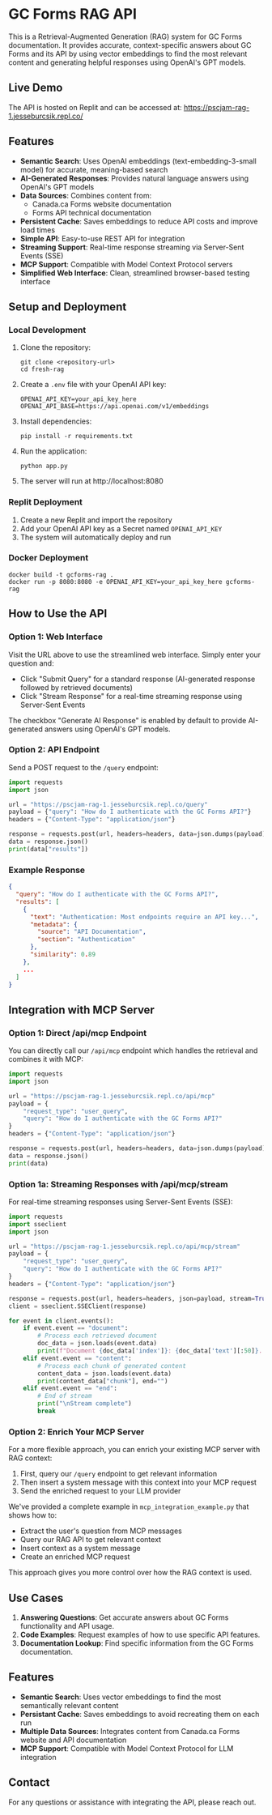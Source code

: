 # GC Forms RAG API

This is a Retrieval-Augmented Generation (RAG) system for GC Forms documentation. It provides accurate, context-specific answers about GC Forms and its API by using vector embeddings to find the most relevant content and generating helpful responses using OpenAI's GPT models.

## Live Demo

The API is hosted on Replit and can be accessed at:
https://pscjam-rag-1.jesseburcsik.repl.co/

## Features

- **Semantic Search**: Uses OpenAI embeddings (text-embedding-3-small model) for accurate, meaning-based search
- **AI-Generated Responses**: Provides natural language answers using OpenAI's GPT models
- **Data Sources**: Combines content from:
  - Canada.ca Forms website documentation
  - Forms API technical documentation
- **Persistent Cache**: Saves embeddings to reduce API costs and improve load times
- **Simple API**: Easy-to-use REST API for integration
- **Streaming Support**: Real-time response streaming via Server-Sent Events (SSE)
- **MCP Support**: Compatible with Model Context Protocol servers
- **Simplified Web Interface**: Clean, streamlined browser-based testing interface

## Setup and Deployment

### Local Development

1. Clone the repository:
   ```
   git clone <repository-url>
   cd fresh-rag
   ```

2. Create a `.env` file with your OpenAI API key:
   ```
   OPENAI_API_KEY=your_api_key_here
   OPENAI_API_BASE=https://api.openai.com/v1/embeddings
   ```

3. Install dependencies:
   ```
   pip install -r requirements.txt
   ```

4. Run the application:
   ```
   python app.py
   ```

5. The server will run at http://localhost:8080

### Replit Deployment

1. Create a new Replit and import the repository
2. Add your OpenAI API key as a Secret named `OPENAI_API_KEY`
3. The system will automatically deploy and run

### Docker Deployment

```
docker build -t gcforms-rag .
docker run -p 8080:8080 -e OPENAI_API_KEY=your_api_key_here gcforms-rag
```

## How to Use the API

### Option 1: Web Interface

Visit the URL above to use the streamlined web interface. Simply enter your question and:

- Click "Submit Query" for a standard response (AI-generated response followed by retrieved documents)
- Click "Stream Response" for a real-time streaming response using Server-Sent Events

The checkbox "Generate AI Response" is enabled by default to provide AI-generated answers using OpenAI's GPT models.

### Option 2: API Endpoint

Send a POST request to the `/query` endpoint:

```python
import requests
import json

url = "https://pscjam-rag-1.jesseburcsik.repl.co/query"
payload = {"query": "How do I authenticate with the GC Forms API?"}
headers = {"Content-Type": "application/json"}

response = requests.post(url, headers=headers, data=json.dumps(payload))
data = response.json()
print(data["results"])
```

### Example Response

```json
{
  "query": "How do I authenticate with the GC Forms API?",
  "results": [
    {
      "text": "Authentication: Most endpoints require an API key...",
      "metadata": {
        "source": "API Documentation",
        "section": "Authentication"
      },
      "similarity": 0.89
    },
    ...
  ]
}
```

## Integration with MCP Server

### Option 1: Direct /api/mcp Endpoint

You can directly call our `/api/mcp` endpoint which handles the retrieval and combines it with MCP:

```python
import requests
import json

url = "https://pscjam-rag-1.jesseburcsik.repl.co/api/mcp"
payload = {
    "request_type": "user_query",
    "query": "How do I authenticate with the GC Forms API?"
}
headers = {"Content-Type": "application/json"}

response = requests.post(url, headers=headers, data=json.dumps(payload))
data = response.json()
print(data)
```

### Option 1a: Streaming Responses with /api/mcp/stream

For real-time streaming responses using Server-Sent Events (SSE):

```python
import requests
import sseclient
import json

url = "https://pscjam-rag-1.jesseburcsik.repl.co/api/mcp/stream"
payload = {
    "request_type": "user_query",
    "query": "How do I authenticate with the GC Forms API?"
}
headers = {"Content-Type": "application/json"}

response = requests.post(url, headers=headers, json=payload, stream=True)
client = sseclient.SSEClient(response)

for event in client.events():
    if event.event == "document":
        # Process each retrieved document
        doc_data = json.loads(event.data)
        print(f"Document {doc_data['index']}: {doc_data['text'][:50]}...")
    elif event.event == "content":
        # Process each chunk of generated content
        content_data = json.loads(event.data)
        print(content_data["chunk"], end="")
    elif event.event == "end":
        # End of stream
        print("\nStream complete")
        break
```

### Option 2: Enrich Your MCP Server

For a more flexible approach, you can enrich your existing MCP server with RAG context:

1. First, query our `/query` endpoint to get relevant information
2. Then insert a system message with this context into your MCP request
3. Send the enriched request to your LLM provider

We've provided a complete example in `mcp_integration_example.py` that shows how to:

- Extract the user's question from MCP messages
- Query our RAG API to get relevant context
- Insert context as a system message
- Create an enriched MCP request

This approach gives you more control over how the RAG context is used.

## Use Cases

1. **Answering Questions**: Get accurate answers about GC Forms functionality and API usage.
2. **Code Examples**: Request examples of how to use specific API features.
3. **Documentation Lookup**: Find specific information from the GC Forms documentation.

## Features

- **Semantic Search**: Uses vector embeddings to find the most semantically relevant content
- **Persistant Cache**: Saves embeddings to avoid recreating them on each run
- **Multiple Data Sources**: Integrates content from Canada.ca Forms website and API documentation
- **MCP Support**: Compatible with Model Context Protocol for LLM integration

## Contact

For any questions or assistance with integrating the API, please reach out.
